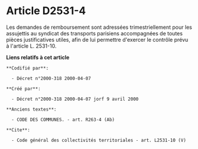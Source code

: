 # Article D2531-4

Les demandes de remboursement sont adressées trimestriellement pour les assujettis au syndicat des transports parisiens
accompagnées de toutes pièces justificatives utiles, afin de lui permettre d'exercer le contrôle prévu à l'article L.
2531-10.

**Liens relatifs à cet article**

	**Codifié par**:

	  - Décret n°2000-318 2000-04-07

	**Créé par**:

	  - Décret n°2000-318 2000-04-07 jorf 9 avril 2000

	**Anciens textes**:

	  - CODE DES COMMUNES. - art. R263-4 (Ab)

	**Cite**:

	  - Code général des collectivités territoriales - art. L2531-10 (V)
